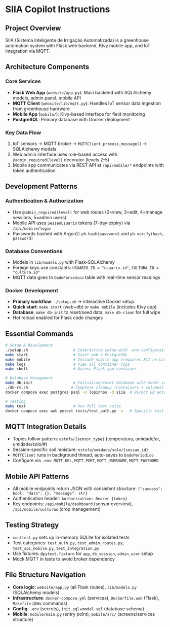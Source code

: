 # SIIA Copilot Instructions

## Project Overview
SIIA (Sistema Inteligente de Irrigação Automatizada) is a greenhouse automation system with Flask web backend, Kivy mobile app, and IoT integration via MQTT.

## Architecture Components

### Core Services
- **Flask Web App** (`website/app.py`): Main backend with SQLAlchemy models, admin panel, mobile API
- **MQTT Client** (`website/lib/mqtt.py`): Handles IoT sensor data ingestion from greenhouse hardware
- **Mobile App** (`mobile/`): Kivy-based interface for field monitoring
- **PostgreSQL**: Primary database with Docker deployment

### Key Data Flow
1. IoT sensors → MQTT broker → `MQTTClient.process_message()` → SQLAlchemy models
2. Web admin interface uses role-based access with `@admin_required(level)` decorator (levels 2-5)
3. Mobile app communicates via REST API at `/api/mobile/*` endpoints with token authentication

## Development Patterns

### Authentication & Authorization
- Use `@admin_required(level)` for web routes (2=view, 3=edit, 4=manage sessions, 5=admin users)
- Mobile API uses `SessaoUsuario` tokens (7-day expiry) via `/api/mobile/login`
- Passwords hashed with Argon2: `ph.hash(password)` and `ph.verify(hash, password)`

### Database Conventions
- Models in `lib/models.py` with Flask-SQLAlchemy
- Foreign keys use constants: `USUARIO_ID = "usuario.id"`, `CULTURA_ID = "cultura.id"`
- MQTT data goes to `DadoPeriodico` table with real-time sensor readings

### Docker Development
- **Primary workflow**: `./setup.sh` → interactive Docker setup
- **Quick start**: `make start` (web+db) or `make mobile` (includes Kivy app)
- **Database**: `make db-init` to reset/seed data, `make db-clean` for full wipe
- Hot reload enabled for Flask code changes

## Essential Commands

```bash
# Setup & Development
./setup.sh                    # Interactive setup with .env configuration
make start                    # Start web + PostgreSQL
make mobile                   # Include mobile app (requires X11 on Linux)
make logs                     # View all container logs
make shell                    # Access Flask app container

# Database Management  
make db-init                  # Initialize/reset database with model.sql
./db-rm.sh                   # Complete cleanup (containers + volumes)
docker compose exec postgres psql -U lopinhos -d siia  # Direct DB access

# Testing
make test                     # Run full test suite
docker compose exec web pytest tests/test_auth.py -v   # Specific test file
```

## MQTT Integration Details
- Topics follow pattern: `estufa/{sensor_type}` (temperatura, umidade/ar, umidade/solo/#)
- Session-specific soil moisture: `estufa/umidade/solo/{sessao_id}`
- `MQTTClient` runs in background thread, auto-saves to `DadoPeriodico`
- Configure via `.env`: `MQTT_URL`, `MQTT_PORT`, `MQTT_USERNAME`, `MQTT_PASSWORD`

## Mobile API Patterns
- All mobile endpoints return JSON with consistent structure: `{"success": bool, "data": {}, "message": str}`
- Authentication header: `Authorization: Bearer {token}` 
- Key endpoints: `/api/mobile/dashboard` (sensor overview), `/api/mobile/culturas` (crop management)

## Testing Strategy
- `conftest.py` sets up in-memory SQLite for isolated tests
- Test categories: `test_auth.py`, `test_admin_routes.py`, `test_api_mobile.py`, `test_integration.py`
- Use fixtures: `@pytest.fixture` for `app`, `db_session`, `admin_user` setup
- Mock MQTT in tests to avoid broker dependency

## File Structure Navigation
- **Core logic**: `website/app.py` (all Flask routes), `lib/models.py` (SQLAlchemy models)
- **Infrastructure**: `docker-compose.yml` (services), `Dockerfile.web` (Flask), `Makefile` (dev commands)
- **Config**: `.env` (secrets), `init.sql`+`model.sql` (database schema)
- **Mobile**: `mobile/main.py` (entry point), `mobile/src/` (screens/services structure)